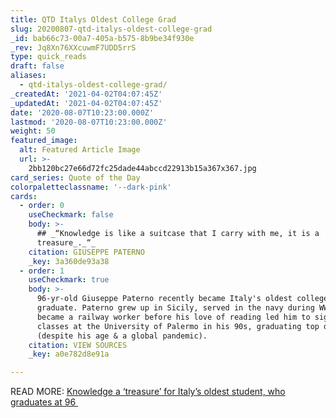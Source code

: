 ```yaml
---
title: QTD Italys Oldest College Grad
slug: 20200807-qtd-italys-oldest-college-grad
_id: bab66c73-00a7-405a-b575-8b9be34f930e
_rev: Jq8Xn76XXcuwmF7UDD5rrS
type: quick_reads
draft: false
aliases:
  - qtd-italys-oldest-college-grad/
_createdAt: '2021-04-02T04:07:45Z'
_updatedAt: '2021-04-02T04:07:45Z'
date: '2020-08-07T10:23:00.000Z'
lastmod: '2020-08-07T10:23:00.000Z'
weight: 50
featured_image:
  alt: Featured Article Image
  url: >-
    2bb120bc27e66d72fc25dade44abccd22913b15a367x367.jpg
card_series: Quote of the Day
colorpaletteclassname: '--dark-pink'
cards:
  - order: 0
    useCheckmark: false
    body: >-
      ## _“Knowledge is like a suitcase that I carry with me, it is a
      treasure_._“_
    citation: GIUSEPPE PATERNO
    _key: 3a360de93a38
  - order: 1
    useCheckmark: true
    body: >-
      96-yr-old Giuseppe Paterno recently became Italy's oldest college
      graduate. Paterno grew up in Sicily, served in the navy during WWII, and
      became a railway worker before his love of reading led him to sign up for
      classes at the University of Palermo in his 90s, graduating top of class
      (despite his age & a global pandemic).
    citation: VIEW SOURCES
    _key: a0e782d8e91a

---
```

READ MORE: [Knowledge a ‘treasure’ for Italy’s oldest student, who graduates at 96 ](https://www.reuters.com/article/us-italy-oldest-student-widerimage/knowledge-a-treasure-for-italys-oldest-student-who-graduates-at-96-idUSKCN24W192)